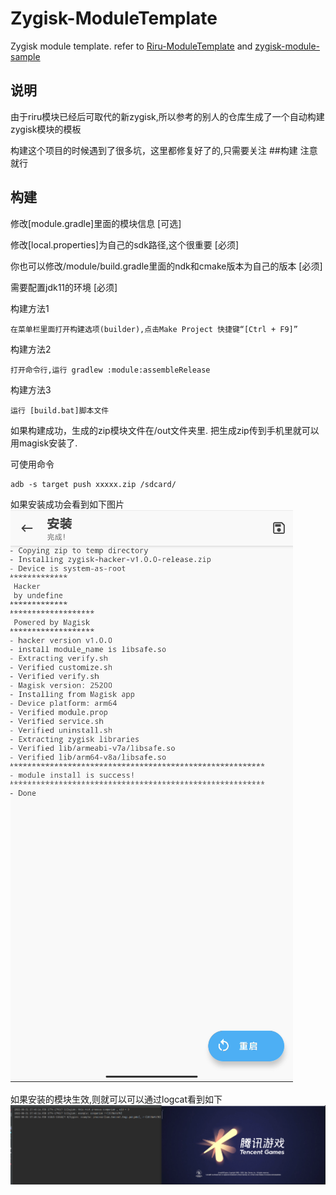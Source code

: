 # Zygisk-ModuleTemplate
Zygisk module template. refer to  [Riru-ModuleTemplate](https://github.com/RikkaApps/Riru-ModuleTemplate) and [zygisk-module-sample](https://github.com/topjohnwu/zygisk-module-sample)

## 说明
由于riru模块已经后可取代的新zygisk,所以参考的别人的仓库生成了一个自动构建zygisk模块的模板

构建这个项目的时候遇到了很多坑，这里都修复好了的,只需要关注  ##构建 注意就行

## 构建
修改[module.gradle]里面的模块信息                                   [可选]

修改[local.properties]为自己的sdk路径,这个很重要                     [必须]

你也可以修改/module/build.gradle里面的ndk和cmake版本为自己的版本       [必须]

需要配置jdk11的环境                                                [必须]

构建方法1
```
在菜单栏里面打开构建选项(builder),点击Make Project 快捷键“[Ctrl + F9]”
```

构建方法2
```
打开命令行,运行 gradlew :module:assembleRelease
```

构建方法3
```
运行 [build.bat]脚本文件
```

如果构建成功，生成的zip模块文件在/out文件夹里. 把生成zip传到手机里就可以用magisk安装了.

可使用命令
```
adb -s target push xxxxx.zip /sdcard/
```

如果安装成功会看到如下图片
![png](/img/install.png)

如果安装的模块生效,则就可以可以通过logcat看到如下
![png](/img/show.png)

